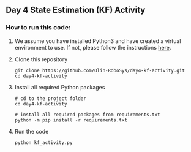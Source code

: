 ﻿## Day 4 State Estimation (KF) Activity

### How to run this code:

1. We assume you have installed Python3 and have created a virtual environment to use. If not, please follow the instructions [here](https://www.notion.so/robosys2023/1D-Crazyflie-Altitude-Control-Assignment-ca27091d37d04160b586c692d02a9450#3e7a50ae2de94a92808d2e921cf4a886).

2. Clone this repository
      ```
      git clone https://github.com/Olin-RoboSys/day4-kf-activity.git
      cd day4-kf-activity
3. Install all required Python packages
      ```
      # cd to the project folder
      cd day4-kf-activity

      # install all required packages from requirements.txt
      python -m pip install -r requirements.txt
      
4. Run the code
      ```
      python kf_activity.py
